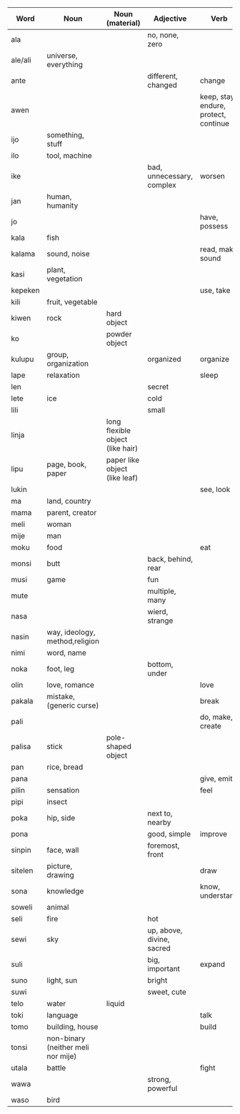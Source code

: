 
| Word    | Noun                               | Noun (material)                  | Adjective                 | Verb                                  |
| ------- | ---------------------------------- | -------------------------------- | ------------------------- | ------------------------------------- |
| ala     |                                    |                                  | no, none, zero            |                                       |
| ale/ali | universe, everything               |                                  |                           |                                       |
| ante    |                                    |                                  | different, changed        | change                                |
| awen    |                                    |                                  |                           | keep, stay, endure, protect, continue |
| ijo     | something, stuff                   |                                  |                           |                                       |
| ilo     | tool, machine                      |                                  |                           |                                       |
| ike     |                                    |                                  | bad, unnecessary, complex | worsen                                |
| jan     | human, humanity                    |                                  |                           |                                       |
| jo      |                                    |                                  |                           | have, possess                         |
| kala    | fish                               |                                  |                           |                                       |
| kalama  | sound, noise                       |                                  |                           | read, make sound                      |
| kasi    | plant, vegetation                  |                                  |                           |                                       |
| kepeken |                                    |                                  |                           | use, take                             |
| kili    | fruit, vegetable                   |                                  |                           |                                       |
| kiwen   | rock                               | hard object                      |                           |                                       |
| ko      |                                    | powder object                    |                           |                                       |
| kulupu  | group, organization                |                                  | organized                 | organize                              |
| lape    | relaxation                         |                                  |                           | sleep                                 |
| len     |                                    |                                  | secret                    |                                       |
| lete    | ice                                |                                  | cold                      |                                       |
| lili    |                                    |                                  | small                     |                                       |
| linja   |                                    | long flexible object (like hair) |                           |                                       |
| lipu    | page, book, paper                  | paper like object (like leaf)    |                           |                                       |
| lukin   |                                    |                                  |                           | see, look                             |
| ma      | land, country                      |                                  |                           |                                       |
| mama    | parent, creator                    |                                  |                           |                                       |
| meli    | woman                              |                                  |                           |                                       |
| mije    | man                                |                                  |                           |                                       |
| moku    | food                               |                                  |                           | eat                                   |
| monsi   | butt                               |                                  | back, behind, rear        |                                       |
| musi    | game                               |                                  | fun                       |                                       |
| mute    |                                    |                                  | multiple, many            |                                       |
| nasa    |                                    |                                  | wierd, strange            |                                       |
| nasin   | way, ideology, method,religion     |                                  |                           |                                       |
| nimi    | word, name                         |                                  |                           |                                       |
| noka    | foot, leg                          |                                  | bottom, under             |                                       |
| olin    | love, romance                      |                                  |                           | love                                  |
| pakala  | mistake, (generic curse)           |                                  |                           | break                                 |
| pali    |                                    |                                  |                           | do, make, create                      |
| palisa  | stick                              | pole-shaped object               |                           |                                       |
| pan     | rice, bread                        |                                  |                           |                                       |
| pana    |                                    |                                  |                           | give, emit                            |
| pilin   | sensation                          |                                  |                           | feel                                  |
| pipi    | insect                             |                                  |                           |                                       |
| poka    | hip, side                          |                                  | next to, nearby           |                                       |
| pona    |                                    |                                  | good, simple              | improve                               |
| sinpin  | face, wall                         |                                  | foremost, front           |                                       |
| sitelen | picture, drawing                   |                                  |                           | draw                                  |
| sona    | knowledge                          |                                  |                           | know, understand                      |
| soweli  | animal                             |                                  |                           |                                       |
| seli    | fire                               |                                  | hot                       |                                       |
| sewi    | sky                                |                                  | up, above, divine, sacred |                                       |
| suli    |                                    |                                  | big, important            | expand                                |
| suno    | light, sun                         |                                  | bright                    |                                       |
| suwi    |                                    |                                  | sweet, cute               |                                       |
| telo    | water                              | liquid                           |                           |                                       |
| toki    | language                           |                                  |                           | talk                                  |
| tomo    | building, house                    |                                  |                           | build                                 |
| tonsi   | non-binary (neither meli nor mije) |                                  |                           |                                       |
| utala   | battle                             |                                  |                           | fight                                 |
| wawa    |                                    |                                  | strong, powerful          |                                       |
| waso    | bird                               |                                  |                           |                                       |
